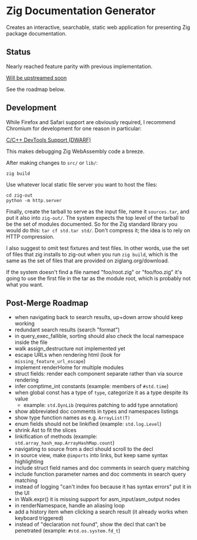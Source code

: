 # Zig Documentation Generator

Creates an interactive, searchable, static web application for presenting Zig
package documentation.

## Status

Nearly reached feature parity with previous implementation.

[Will be upstreamed soon](https://github.com/ziglang/zig/pull/19208)

See the roadmap below.

## Development

While Firefox and Safari support are obviously required, I recommend Chromium
for development for one reason in particular:

[C/C++ DevTools Support (DWARF)](https://chromewebstore.google.com/detail/cc++-devtools-support-dwa/pdcpmagijalfljmkmjngeonclgbbannb)

This makes debugging Zig WebAssembly code a breeze.

After making changes to `src/` or `lib/`:

```
zig build
```

Use whatever local static file server you want to host the files:

```
cd zig-out
python -m http.server
```

Finally, create the tarball to serve as the input file, name it `sources.tar`,
and put it also into `zig-out/`. The system expects the top level of the
tarball to be the set of modules documented. So for the Zig standard library
you would do this: `tar cf std.tar std/`. Don't compress it; the idea is to
rely on HTTP compression.

I also suggest to omit test fixtures and test files. In other words, use the
set of files that zig installs to zig-out when you run `zig build`, which is
the same as the set of files that are provided on ziglang.org/download.

If the system doesn't find a file named "foo/root.zig" or "foo/foo.zig" it's going
to use the first file in the tar as the module root, which is probably not
what you want.

## Post-Merge Roadmap

* when navigating back to search results, up+down arrow should keep working
* redundant search results (search "format")
* in query_exec_fallible, sorting should also check the local namespace inside the file
* walk assign_destructure not implemented yet
* escape URLs when rendering html (look for `missing_feature_url_escape`)
* implement renderHome for multiple modules
* struct fields: render each component separate rather than via source rendering
* infer comptime_int constants (example: members of `#std.time`)
* when global const has a type of `type`, categorize it as a type despite its value
  - example: `std.DynLib` (requires patching to add type annotation)
* show abbreviated doc comments in types and namespaces listings
* show type function names as e.g. `ArrayList(T)`
* enum fields should not be linkified (example: `std.log.Level`)
* shrink Ast to fit the slices
* linkification of methods (example: `std.array_hash_map.ArrayHashMap.count`)
* navigating to source from a decl should scroll to the decl
* in source view, make `@imports` into links, but keep same syntax highlighting
* include struct field names and doc comments in search query matching
* include function parameter names and doc comments in search query matching
* instead of logging "can't index foo because it has syntax errors" put it in the UI
* in Walk.expr() it is missing support for asm_input/asm_output nodes
* in renderNamespace, handle an aliasing loop
* add a history item when clicking a search result (it already works when keyboard triggered)
* instead of "declaration not found", show the decl that can't be penetrated (example: `#std.os.system.fd_t`)
